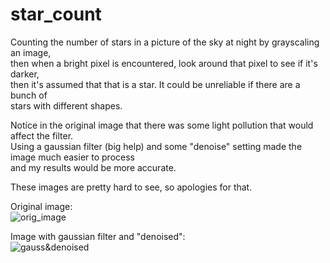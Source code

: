 # star_count
Counting the number of stars in a picture of the sky at night by grayscaling an image, </br>
then when a bright pixel is encountered, look around that pixel to see if it's darker, </br>
then it's assumed that that is a star.  It could be unreliable if there are a bunch of </br>
stars with different shapes.

Notice in the original image that there was some light pollution that would affect the filter.</br>
Using a gaussian filter (big help) and some "denoise" setting made the image much easier to process</br>
and my results would be more accurate.

These images are pretty hard to see, so apologies for that.

Original image: </br>
![orig_image](https://s16.postimg.org/rhrwl5xep/orig.jpg)

Image with gaussian filter and "denoised": </br>
![gauss&denoised](https://s16.postimg.org/b5huvfj35/IMG_denoise_3030.jpg)

